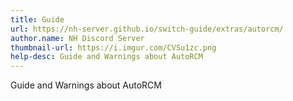 ```yaml
---
title: Guide
url: https://nh-server.github.io/switch-guide/extras/autorcm/
author.name: NH Discord Server
thumbnail-url: https://i.imgur.com/CVSu1zc.png
help-desc: Guide and Warnings about AutoRCM
---
```


Guide and Warnings about AutoRCM
